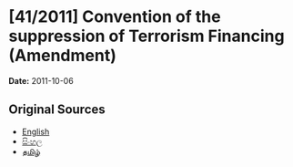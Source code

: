 # [41/2011] Convention of the suppression of Terrorism Financing (Amendment)

**Date:** 2011-10-06

## Original Sources

- [English](https://documents.gov.lk/view/acts/2011/10/41-2011_E.pdf)
- [සිංහල](https://documents.gov.lk/view/acts/2011/10/41-2011_S.pdf)
- [தமிழ்](https://documents.gov.lk/view/acts/2011/10/41-2011_T.pdf)
